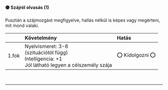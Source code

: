 #### 🟣 Szájról olvasás (1)

Pusztán a szájmozgást megfigyelve, hallás nélkül is képes vagy megérteni, mit mond valaki.

| |  Követelmény | Hatás  |
| :----------- | :----------- | :----------- |
| 1.fok | Nyelvismeret: 3-6<br />(szituációtól függ)<br />Intelligencia:&nbsp;+1<br />Jól látható legyen a célszemély szája | ⭕ Kidolgozni ⭕ |

<br />

---
